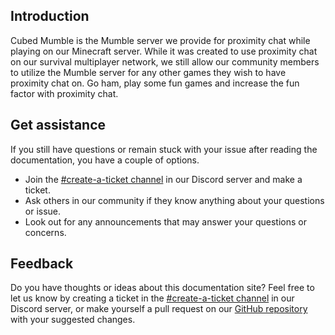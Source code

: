 ## Introduction
Cubed Mumble is the Mumble server we provide for proximity chat while playing on our Minecraft server. While it was created to use proximity chat on our survival multiplayer network, we still allow our community members to utilize the Mumble server for any other games they wish to have proximity chat on. Go ham, play some fun games and increase the fun factor with proximity chat.
## Get assistance
If you still have questions or remain stuck with your issue after reading the documentation, you have a couple of options.

- Join the [#create-a-ticket channel](https://discord.gg/rEzBArpASK) in our Discord server and make a ticket.
- Ask others in our community if they know anything about your questions or issue.
- Look out for any announcements that may answer your questions or concerns.
## Feedback
Do you have thoughts or ideas about this documentation site? Feel free to let us know by creating a ticket in the [#create-a-ticket channel](https://discord.gg/rEzBArpASK) in our Discord server, or make yourself a pull request on our [GitHub repository](https://github.com/cubed-mc/cubed-wiki) with your suggested changes.